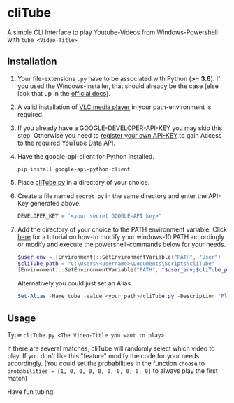 # cliTube

A simple CLI Interface to play Youtube-Videos from Windows-Powershell with `tube <Video-Title>`

## Installation

1. Your file-extensions `.py` have to be associated with Python (**>= 3.6**). If you used the Windows-Installer, that should already be the case (else look that up in the [official docs](https://docs.python.org/3/faq/windows.html#how-do-i-make-python-scripts-executable)).

2. A valid installation of [VLC media player](http://www.videolan.org/vlc/) in your path-environment is required.

3. If you already have a GOOGLE-DEVELOPER-API-KEY you may skip this step. Otherwise you need to [register your own API-KEY](https://developers.google.com/youtube/android/player/register) to gain Access to the required YouTube Data API.

4. Have the google-api-client for Python installed.

    ```shell
    pip install google-api-python-client
    ```

5. Place [cliTube.py](https://raw.githubusercontent.com/oryon-dominik/cliTube/master/cliTube.py) in a directory of your choice.
6. Create a file named `secret.py` in the same directory and enter the API-Key generated above.

    ```secret.py
    DEVELOPER_KEY = '<your secret GOOGLE-API key>'
    ```

7. Add the directory of your choice to the PATH environment variable.
    Click [here](https://www.architectryan.com/2018/03/17/add-to-the-path-on-windows-10/) for a tutorial on how-to modify your windows-10 PATH accordingly or modify and execute the powershell-commands below for your needs.

    ```powershell
    $user_env = [Environment]::GetEnvironmentVariable("PATH", "User")
    $cliTube_path = "C:\Users\<username>\Documents\Scripts\cliTube"
    [Environment]::SetEnvironmentVariable("PATH", "$user_env;$cliTube_path", "User")
    ```

    Alternatively you could just set an Alias.

    ```powershell
    Set-Alias -Name tube -Value <your_path>/cliTube.py -Description "Plays Youtube Search-Results"
    ```

## Usage

Type `cliTube.py <The Video-Title you want to play>`

If there are several matches, cliTube will randomly select which video to play. If you don't like this "feature" modify the code for your needs accordingly. (You could set the probabilities in the function `choose` to `probabilities = [1, 0, 0, 0, 0, 0, 0, 0, 0, 0]` to always play the first match)

Have fun tubing!
